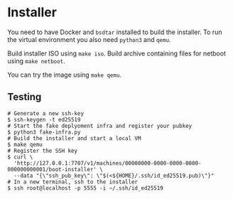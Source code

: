 # Installer

You need to have Docker and `bsdtar` installed to build the installer.
To run the virtual environment you also need `python3` and `qemu`.

Build installer ISO using `make iso`.
Build archive containing files for netboot using `make netboot`.

You can try the image using `make qemu`.

## Testing

```
# Generate a new ssh-key
$ ssh-keygen -t ed25519
# Start the fake deplyoment infra and register your pubkey
$ python3 fake-infra.py
# Build the installer and start a local VM
$ make qemu
# Register the SSH key
$ curl \
  'http://127.0.0.1:7707/v1/machines/00000000-0000-0000-0000-000000000001/boot-installer' \
  --data "{\"ssh_pub_key\": \"$(<${HOME}/.ssh/id_ed25519.pub)\"}"
# In a new terminal, ssh to the installer
$ ssh root@localhost -p 5555 -i ~/.ssh/id_ed25519
```
